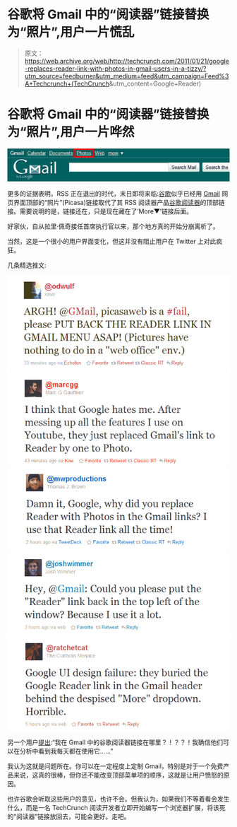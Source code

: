 # 谷歌将 Gmail 中的“阅读器”链接替换为“照片”,用户一片慌乱

> 原文：<https://web.archive.org/web/http://techcrunch.com/2011/01/21/google-replaces-reader-link-with-photos-in-gmail-users-in-a-tizzy/?utm_source=feedburner&utm_medium=feed&utm_campaign=Feed%3A+Techcrunch+(TechCrunch>&utm_content=Google+Reader)

# 谷歌将 Gmail 中的“阅读器”链接替换为“照片”,用户一片哗然

![](img/67d3b8a64de9b844db5a541fdef59dba.png)

更多的证据表明，RSS 正在退出的时代，末日即将来临:[谷歌](https://web.archive.org/web/20230203041842/http://www.crunchbase.com/company/google)似乎已经用 [Gmail](https://web.archive.org/web/20230203041842/http://www.crunchbase.com/product/gmail) 网页界面顶部的“照片”(Picasa)链接取代了其 RSS 阅读器产品[谷歌阅读器](https://web.archive.org/web/20230203041842/http://www.crunchbase.com/product/google-reader)的顶部链接。需要说明的是，链接还在，只是现在藏在了‘More▼’链接后面。

好家伙，自从拉里·佩奇接任首席执行官以来，那个地方真的开始分崩离析了。

当然，这是一个很小的用户界面变化，但这并没有阻止用户在 Twitter 上对此疯狂。

几条精选推文:

![](img/64c93cf1f6fc02da59ee4928f05abec4.png)
![](img/712a82d8c14373b66c805d3de3c9d247.png)
![](img/4b1e5274c3a480bc13285a2a7845c5be.png)
![](img/dbad7da706e7017277d63330ec0ef9af.png)
![](img/6a4251573a2cb84c22e02e7c6d0db713.png)

另一个用户[提出](https://web.archive.org/web/20230203041842/http://twitter.com/#!/overflowhidden/statuses/28366368969592832):“我在 Gmail 中的谷歌阅读器链接在哪里？！？？！我确信他们可以在分析中看到我每天都在使用它……”

我认为这就是问题所在。你可以在一定程度上定制 Gmail，特别是对于一个免费产品来说，这真的很棒，但你还不能改变顶部菜单项的顺序，这就是让用户愤怒的原因。

也许谷歌会听取这些用户的意见，也许不会。但我认为，如果我们不等着看会发生什么，而是一名 TechCrunch 阅读开发者立即开始编写一个浏览器扩展，将该死的“阅读器”链接放回去，可能会更好。走吧。